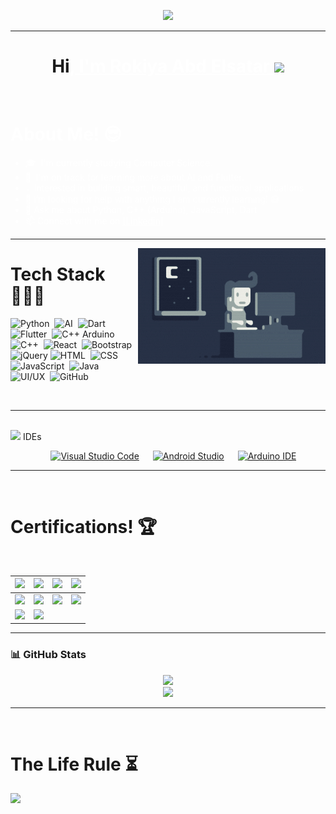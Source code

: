 <p align="center">
  <img src="https://i.pinimg.com/736x/3b/a1/b9/3ba1b959b3c387a095a37f3bf4d2d476.jpg" height="230"/>
</p>
<hr>
<h1 align="center">Hi<a href="https://github.com/RokiyaAbdElsatar" style="color:white">, I'm Rokiya Abd Elsatar </a><img src="https://media.giphy.com/media/hvRJCLFzcasrR4ia7z/giphy.gif" width="35"></h1>
<Br>
<h1 style="color:white">About Me! 😎</h1>
<ul >
<li style="color:white">🎓 &nbsp;I'm currently studying Computer Science.</li>
<li style="color:white">🌱 &nbsp;I'm on track for learning more about AI and Flutter.</li>
<li style="color:white">💡 Interested in building smart, beautiful, and functional applications</li>
<li style="color:white">🤔 I’m looking for help with anything I am currently learning! 😅</li>
<li style="color:white"> 💬 Ask me about Python, C++ (Arduino), JavaScript, Dart </li>
<li style="color:white !important">
📫 Connect with me on
<a href="https://linkedin.com/in/rokiya-abdelsatar" style="color:white" target="_blank">[Linkedin]</a>
</li>
</ul>

<hr>

<img alt="Night Coding" src="https://raw.githubusercontent.com/AVS1508/AVS1508/master/assets/Night-Coding.gif" align="right"/>
<h1>Tech Stack 👩🏻‍💻</h1>

![Python](https://img.shields.io/badge/-Python-05122A?style=flat&logo=python)&nbsp;
![AI](https://img.shields.io/badge/-AI-05122A?style=flat&logo=AI)&nbsp;
![Dart](https://img.shields.io/badge/-Dart-05122A?style=flat&logo=Dart)&nbsp;
![Flutter](https://img.shields.io/badge/-Flutter-05122A?style=flat&logo=Flutter)&nbsp;
![C++ Arduino](https://img.shields.io/badge/-Arduino-05122A?style=flat&logo=C%2B%2B&logoColor=00599C)&nbsp;
![C++](https://img.shields.io/badge/-C++-05122A?style=flat&logo=C%2B%2B&logoColor=00599C)&nbsp;
![React](https://img.shields.io/badge/-React-05122A?style=flat&logo=react)&nbsp;
![Bootstrap](https://img.shields.io/badge/-Bootstrap-05122A?style=flat&logo=bootstrap&logoColor=563D7C)&nbsp;
![jQuery](https://img.shields.io/badge/-jQuery-05122A?style=flat&logo=jQuery&logoColor=563D7C)
![HTML](https://img.shields.io/badge/-HTML-05122A?style=flat&logo=HTML5)&nbsp;
![CSS](https://img.shields.io/badge/-CSS-05122A?style=flat&logo=CSS3&logoColor=1572B6)&nbsp;
![JavaScript](https://img.shields.io/badge/-JavaScript-05122A?style=flat&logo=javascript)&nbsp;
![Java](https://img.shields.io/badge/-Java-05122A?style=flat&logo=Java&logoColor=FFA518)&nbsp;
![UI/UX](https://img.shields.io/badge/-UI/UX-05122A?style=flat&logo=UI/UX&logoColor=FFA518)&nbsp;
![GitHub](https://img.shields.io/badge/-GitHub-05122A?style=flat&logo=github)&nbsp;

<Br>

<hr>
<Br>
 <picture> <img src = "https://github.com/7oSkaaa/7oSkaaa/blob/main/Images/IDEs.gif?raw=true" width = 50px>  </picture> IDEs
 
<p align="center">
  &emsp;
    <a href="#"><img alt="Visual Studio Code" src="https://img.shields.io/badge/Visual%20Studio%20Code-0078d7.svg?style=plastic&logo=visual-studio-code&logoColor=white"></a> 
  &emsp;
    <a href="#"><img alt="Android Studio" src="https://img.shields.io/badge/Android%20Studio%20-0078d7.svg?style=plastic&logo=Android-studio&logoColor=white"></a>
 &emsp;
    <a href="#"><img alt="Arduino IDE" src="https://img.shields.io/badge/Arduino%20IDE%20-0078d7.svg?style=plastic&logo=Arduino-IDE&logoColor=white"></a>

<hr>
<Br>

<h1>Certifications! 🏆</h1>
<br>

| [![](https://img.shields.io/badge/Artificial%20Intelligence-red?style=for-the-badge)](https://drive.google.com/file/d/1b-IKChbw9CaXhnR5D1D2yAkYSdo4i3_M/view?usp=drive_link) | [![](https://img.shields.io/badge/English%20DEPI-blue?style=for-the-badge)](https://drive.google.com/file/d/1CWFYNBARIH500m30ictMlIRkJKTyW5H4/view?usp=drive_link)    | [![](https://img.shields.io/badge/FrontEnd%20-green?style=for-the-badge)](https://drive.google.com/file/d/1Sgx7oMwqEXLFZLt2c69H2OKuYrsLHZaO/view?usp=drive_link)        | [![](https://img.shields.io/badge/Huawei%20AI-orange?style=for-the-badge)](https://drive.google.com/file/d/1bcQmI9XT_SeQYP1f1CwIo6xz6uGEJY_0/view?usp=drive_link) |
| ---------------------------------------------------------------------------------------------------------------------------------------------------------------------------- | --------------------------------------------------------------------------------------------------------------------------------------------------------------------- | ----------------------------------------------------------------------------------------------------------------------------------------------------------------------- | ----------------------------------------------------------------------------------------------------------------------------------------------------------------- |
| [![](https://img.shields.io/badge/Huawei%20Talent-yellow?style=for-the-badge)](https://drive.google.com/file/d/1bgsIqfXeqETvwFD726vyOSHE_kD479j6/view?usp=drive_link)        | [![](https://img.shields.io/badge/Python%20basics-purple?style=for-the-badge)](https://drive.google.com/file/d/1TXZ5bngO3drdRjfEDBMVJhmRdVzYD3dW/view?usp=drive_link) | [![](https://img.shields.io/badge/Robotics%20bootcamp-pink?style=for-the-badge)](https://drive.google.com/file/d/15rE5eoWxhh6Qoe9RDqyqKwoaLWzESEg5/view?usp=drive_link) | [![](https://img.shields.io/badge/UI/%20UX-teal?style=for-the-badge)](https://drive.google.com/file/d/1a1qipnyuh-KVB7_F4e21bWzgedf2oAVR/view?usp=drive_link)      |
| [![](https://img.shields.io/badge/Web%20Development-gray?style=for-the-badge)](https://drive.google.com/file/d/11OIrbFghJzimVAD7vyccUSgPgPDFgHc-/view?usp=drive_link)        | [![](https://img.shields.io/badge/GDSC%20Hackathon-black?style=for-the-badge)](https://drive.google.com/file/d/11ZNvXxxnooaa1SkQELR6hhQYjvH-NXFd/view?usp=drive_link) |                                                                                                                                                                         |                                                                                                                                                                   |

<hr>

### 📊 GitHub Stats

<p align="center">
  <img src="https://github-readme-stats.vercel.app/api?username=RokiyaAbdElsatar&show_icons=true&theme=tokyonight" />
  <Br>

  <img src="https://github-readme-streak-stats.herokuapp.com/?user=RokiyaAbdElsatar&theme=tokyonight" />
</p>

<hr>
<Br>
<h1>The Life Rule ⏳</h1>

<img src="https://i.pinimg.com/736x/15/34/88/153488ba983467042f02a0e7d530e2a0.jpg"/>

